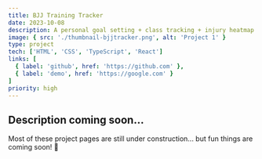 ```yaml
---
title: BJJ Training Tracker
date: 2023-10-08
description: A personal goal setting + class tracking + injury heatmap app for my BJJ training.
image: { src: './thumbnail-bjjtracker.png', alt: 'Project 1' }
type: project
tech: ['HTML', 'CSS', 'TypeScript', 'React']
links: [
  { label: 'github', href: 'https://github.com' },
  { label: 'demo', href: 'https://google.com' }
]
priority: high
---
```


## Description coming soon...

Most of these project pages are still under construction... but fun things are coming soon! 👀